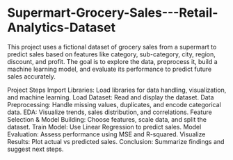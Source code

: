 # Supermart-Grocery-Sales---Retail-Analytics-Dataset
This project uses a fictional dataset of grocery sales from a supermart to predict sales based on features like category, sub-category, city, region, discount, and profit. The goal is to explore the data, preprocess it, build a machine learning model, and evaluate its performance to predict future sales accurately.

Project Steps
Import Libraries: Load libraries for data handling, visualization, and machine learning.
Load Dataset: Read and display the dataset.
Data Preprocessing: Handle missing values, duplicates, and encode categorical data.
EDA: Visualize trends, sales distribution, and correlations.
Feature Selection & Model Building: Choose features, scale data, and split the dataset.
Train Model: Use Linear Regression to predict sales.
Model Evaluation: Assess performance using MSE and R-squared.
Visualize Results: Plot actual vs predicted sales.
Conclusion: Summarize findings and suggest next steps.
